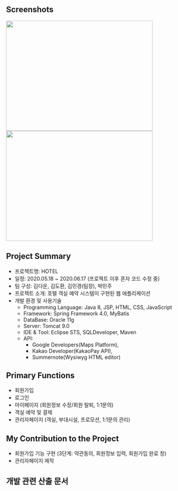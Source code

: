 ## Screenshots
<div>
<img src="https://user-images.githubusercontent.com/59958016/89597246-7f41ce80-d894-11ea-9057-95eed21abebd.png" width="400" height="300"></img>
<img src="https://user-images.githubusercontent.com/59958016/92439373-ae29c800-f1e5-11ea-96a9-5c7d243deaa8.png" width="400" height="300"></img>
</div>

## Project Summary
* 프로젝트명: HOTEL
* 일정: 2020.05.18 ~ 2020.06.17 (프로젝트 이후 혼자 코드 수정 중)
* 팀 구성: 김다운, 김도환, 김민경(팀장), 박민주
* 프로젝트 소개: 호텔 객실 예약 시스템이 구현된 웹 애플리케이션 
* 개발 환경 및 사용기술
  - Programming Language: Java 8, JSP, HTML, CSS, JavaScript
  - Framework: Spring Framework 4.0, MyBatis
  - DataBase: Oracle 11g
  - Server: Tomcat 9.0
  - IDE & Tool: Eclipse STS, SQLDeveloper, Maven
  - API:
    - Google Developers(Maps Platform), 
    - Kakao Developer(KakaoPay API),
    - Summernote(Wysiwyg HTML editor)
    
## Primary Functions
  - 회원가입
  - 로그인
  - 마이페이지 (회원정보 수정/회원 탈퇴, 1:1문의)
  - 객실 예약 및 결제
  - 관리자페이지 (객실, 부대시설, 프로모션, 1:1문의 관리)
  
## My Contribution to the Project
  - 회원가입 기능 구현 (3단계: 약관동의, 회원정보 입력, 회원가입 완료 창)
  - 관리자페이지 제작
  
## 개발 관련 산출 문서
